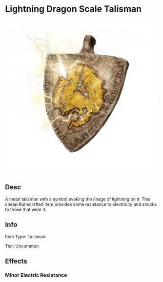 # Lightning Dragon Scale Talisman

![Copyrighted Image](LightningDragonScaleTalisman.png)

## Desc

A metal talisman with a symbol evoking the image of lightning on it. This cheap Runecrafted item provides some resistance to electricity and shocks to those that wear it.

## Info

Item Type: Talisman

Tier: Uncommon

## Effects

### Minor Electric Resistance
